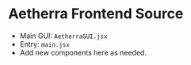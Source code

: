 # Aetherra Frontend Source

- Main GUI: `AetherraGUI.jsx`
- Entry: `main.jsx`
- Add new components here as needed.

